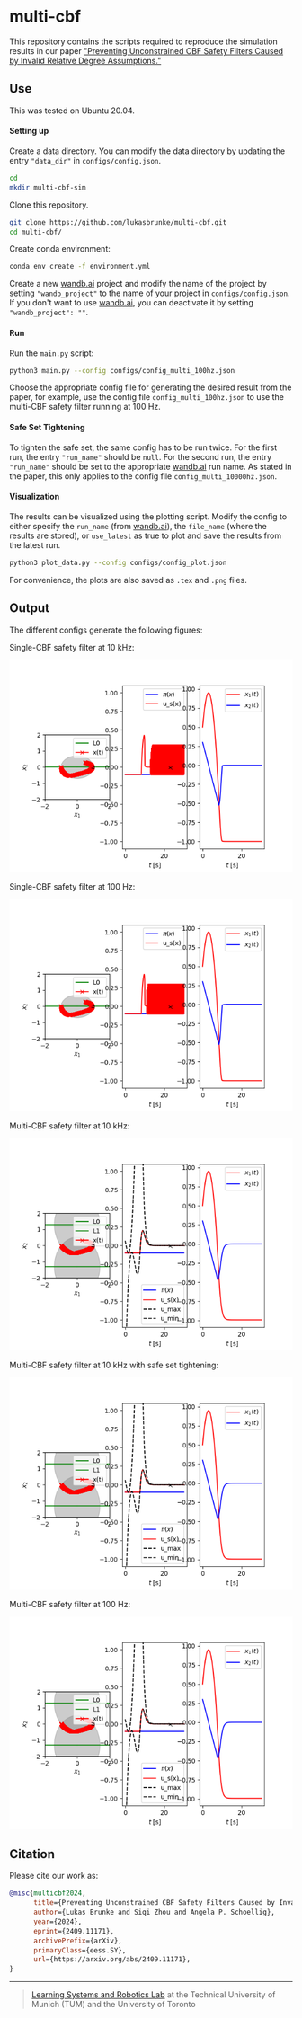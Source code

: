 # multi-cbf

This repository contains the scripts required to reproduce the simulation results in our paper ["Preventing Unconstrained CBF Safety Filters Caused by Invalid Relative Degree Assumptions."](https://arxiv.org/abs/2409.11171)

## Use
This was tested on Ubuntu 20.04. 

#### Setting up
Create a data directory. You can modify the data directory by updating the entry `"data_dir"` in `configs/config.json`.

```sh
cd
mkdir multi-cbf-sim
```

Clone this repository. 

```sh
git clone https://github.com/lukasbrunke/multi-cbf.git
cd multi-cbf/
```

Create conda environment:

```sh
conda env create -f environment.yml
```

Create a new [wandb.ai](wandb.ai) project and modify the name of the project by setting `"wandb_project"` to the name of your project in `configs/config.json`. If you don't want to use [wandb.ai](wandb.ai), you can deactivate it by setting `"wandb_project": ""`.   

#### Run
Run the `main.py` script:

```sh
python3 main.py --config configs/config_multi_100hz.json
```

Choose the appropriate config file for generating the desired result from the paper, for example, use the config file `config_multi_100hz.json` to use the multi-CBF safety filter running at 100 Hz. 

#### Safe Set Tightening
To tighten the safe set, the same config has to be run twice. For the first run, the entry `"run_name"` should be `null`. For the second run, the entry `"run_name"` should be set to the appropriate [wandb.ai](wandb.ai) run name. As stated in the paper, this only applies to the config file `config_multi_10000hz.json`. 

#### Visualization
The results can be visualized using the plotting script. Modify the config to either specify the `run_name` (from [wandb.ai](wandb.ai)), the `file_name` (where the results are stored), or `use_latest` as true to plot and save the results from the latest run. 

```sh
python3 plot_data.py --config configs/config_plot.json
```
For convenience, the plots are also saved as `.tex` and `.png` files. 

## Output

The different configs generate the following figures:

Single-CBF safety filter at 10 kHz:

![fig1](./readme-figures/Figure_1.png)

Single-CBF safety filter at 100 Hz:

![fig2](./readme-figures/Figure_2.png)

Multi-CBF safety filter at 10 kHz:

![fig3](./readme-figures/Figure_3.png)

Multi-CBF safety filter at 10 kHz with safe set tightening:

![fig4](./readme-figures/Figure_4.png)

Multi-CBF safety filter at 100 Hz:

![fig5](./readme-figures/Figure_5.png)

## Citation

Please cite our work as:

```bibtex
@misc{multicbf2024,
      title={Preventing Unconstrained CBF Safety Filters Caused by Invalid Relative Degree Assumptions}, 
      author={Lukas Brunke and Siqi Zhou and Angela P. Schoellig},
      year={2024},
      eprint={2409.11171},
      archivePrefix={arXiv},
      primaryClass={eess.SY},
      url={https://arxiv.org/abs/2409.11171}, 
}
```

-----
>  [Learning Systems and Robotics Lab](https://www.learnsyslab.org/) at the Technical University of Munich (TUM) and the University of Toronto
